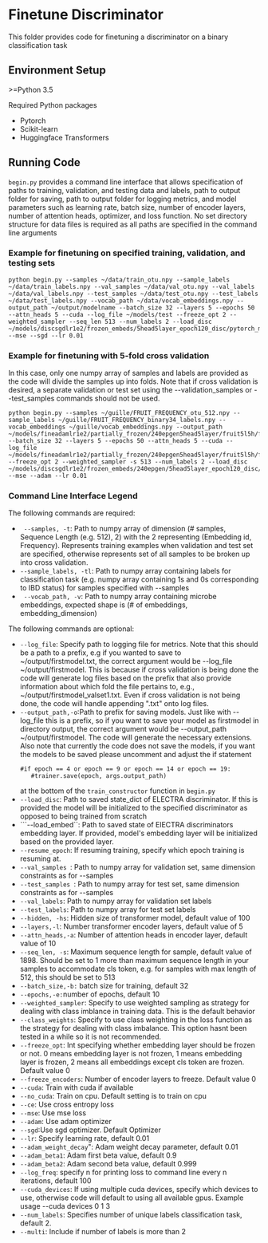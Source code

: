# Finetune Discriminator

This folder provides code for finetuning a discriminator on a binary classification task

## Environment Setup
\>=Python 3.5

Required Python packages
* Pytorch
* Scikit-learn
* Huggingface Transformers

## Running Code

```begin.py``` provides a command line interface that allows specification of paths to training, validation, and testing data and labels, path to output folder for saving, path to output folder for logging metrics, and model parameters such as learning rate, batch size, number of encoder layers, number of attention heads, optimizer, and loss function. No set directory structure for data files is required as all paths are specified in the command line arguments

### Example for finetuning on specified training, validation, and testing sets

```
python begin.py --samples ~/data/train_otu.npy --sample_labels ~/data/train_labels.npy --val_samples ~/data/val_otu.npy --val_labels ~/data/val_labels.npy --test_samples ~/data/test_otu.npy --test_labels ~/data/test_labels.npy --vocab_path ~/data/vocab_embeddings.npy --output_path ~/output/modelname --batch_size 32 --layers 5 --epochs 50 --attn_heads 5 --cuda --log_file ~/models/test --freeze_opt 2 --weighted_sampler --seq_len 513 --num_labels 2 --load_disc ~/models/discsgdlr1e2/frozen_embeds/5head5layer_epoch120_disc/pytorch_model.bin --mse --sgd --lr 0.01
```
### Example for finetuning with 5-fold cross validation

In this case, only one numpy array of samples and labels are provided as the code will divide the samples up into folds. Note that if cross validation is desired, a separate validation or test set using the --validation_samples or --test_samples commands should not be used. 

```
python begin.py --samples ~/guille/FRUIT_FREQUENCY_otu_512.npy --sample_labels ~/guille/FRUIT_FREQUENCY_binary34_labels.npy --vocab_embeddings ~/guille/vocab_embeddings.npy --output_path ~/models/fineadamlr1e2/partially_frozen/240epgen5head5layer/fruit5l5h/fruit5l5hMSEbin34 --batch_size 32 --layers 5 --epochs 50 --attn_heads 5 --cuda --log_file ~/models/fineadamlr1e2/partially_frozen/240epgen5head5layer/fruit5l5h/fruit5l5hMSEbin34 --freeze_opt 2 --weighted_sampler -s 513 --num_labels 2 --load_disc ~/models/discsgdlr1e2/frozen_embeds/240epgen/5head5layer_epoch120_disc/pytorch_model.bin --mse --adam --lr 0.01

```

### Command Line Interface Legend

The following commands are required:

* ``` --samples, -t```: Path to numpy array of dimension (# samples, Sequence Length (e.g. 512), 2) with the 2 representing (Embedding id, Frequency). Represents training examples when validation and test set are specified, otherwise represents set of all samples to be broken up into cross validation.
* ```--sample_labels, -tl```: Path to numpy array containing labels for classification task (e.g. numpy array containing 1s and 0s corresponding to IBD status) for samples specified with --samples
*  ``` --vocab_path, -v```: Path to numpy array containing microbe embeddings, expected shape is (# of embeddings, embedding_dimension)

The following commands are optional:
 * ```--log_file```: Specify path to logging file for metrics. Note that this should be a path to a prefix, e.g if you wanted to save to ~/output/firstmodel.txt, the correct argument would be --log_file ~/output/firstmodel. This is because if cross validation is being done the code will generate log files based on the prefix that also provide information about which fold the file pertains to, e.g., ~/output/firstmodel_valset1.txt. Even if cross validation is not being done, the code will handle appending ".txt" onto log files.
 * ```--output_path,-o```:Path to prefix for saving models. Just like with --log_file this is a prefix, so if you want to save your model as firstmodel in directory output, the correct argument would be --output_path ~/output/firstmodel. The code will generate the necessary extensions. Also note that currently the code does not save the models, if you want the models to be saved please uncomment and adjust the if statement 
	 ```
	 #if epoch == 4 or epoch == 9 or epoch == 14 or epoch == 19:
		#trainer.save(epoch, args.output_path)
	 ```
	 at the bottom of the  ```train_constructor``` function in ```begin.py```
 * ```--load_disc```: Path to saved state_dict of ELECTRA discriminator. If this is provided the model will be initialized to the specified discriminator as opposed to being trained from scratch
 * ```--load_embed``: Path to saved state of ElECTRA discriminators embedding layer. If provided, model's embedding layer will be initialized based on the provided layer.
 * ```--resume_epoch```: If resuming training, specify which epoch training is resuming at.
* ```--val_samples ```: Path to numpy array for validation set, same dimension constraints as for --samples
 * ```--test_samples ```: Path to numpy array for test set, same dimension constraints as for --samples
 * ```--val_labels```: Path to numpy array for validation set labels
 * ```--test_labels```: Path to numpy array for test set labels
 * ```--hidden, -hs```: Hidden size of transformer model, default value of 100
 * ```--layers,-l```: Number transformer encoder layers, default value of 5
 * ```--attn_heads,-a```: Number of attention heads in encoder layer, default value of 10
 * ```--seq_len, -s```: Maximum sequence length for sample, default value of 1898. Should be set to 1 more than maximum sequence length in your samples to accommodate cls token, e.g. for samples with max length of 512, this should be set to 513
 * ```--batch_size,-b:``` batch size for training, default 32
 * ```--epochs,-e:```number of epochs, default 10
 * ```--weighted_sampler```: Specify to use weighted sampling as strategy for dealing with class imblance in training data. This is the default behavior
 * ```--class_weights```: Specify to use class weighting in the loss function as the strategy for dealing with class imbalance. This option hasnt been tested in a while so it is not recommended.
 * ```--freeze_opt```: Int specifying whether embedding layer should be frozen or not. 0 means embedding layer is not frozen, 1 means embedding layer is frozen, 2 means all embeddings except cls token are frozen. Default value 0
 * ```--freeze_encoders```: Number of encoder layers to freeze. Default value 0
 * ```--cuda```: Train with cuda if available
 * ```--no_cuda```: Train on cpu. Default setting is to train on cpu
 * ```--ce```: Use cross entropy loss
 * ```--mse```: Use mse loss
 * ```--adam```: Use adam optimizer
 * ```--sgd```:Use sgd optimizer. Default Optimizer
 * ```--lr```: Specify learning rate, default 0.01
 * ```--adam_weight_decay```": Adam weight decay parameter, default 0.01
 * ```--adam_beta1```: Adam first beta value, default 0.9
 * ```--adam_beta2```: Adam second beta value, default 0.999
 * ```--log_freq```: specify n for printing loss to command line every n iterations, default 100
 * ```--cuda_devices```: If using multiple cuda devices, specify which devices to use, otherwise code will default to using all available gpus. Example usage --cuda devices 0 1 3
 * ```--num_labels```: Specifies number of unique labels classification task, default 2.
 * ```--multi```: Include if number of labels is more than 2 



